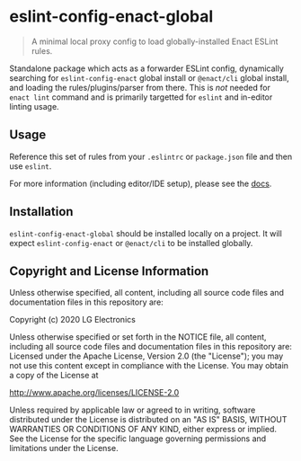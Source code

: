 # eslint-config-enact-global

> A minimal local proxy config to load globally-installed Enact ESLint rules.

Standalone package which acts as a forwarder ESLint config, dynamically searching for `eslint-config-enact` global install or `@enact/cli` global install, and loading the rules/plugins/parser from there. This is *not* needed for `enact lint` command and is primarily targetted for `eslint` and in-editor linting usage.

## Usage

Reference this set of rules from your `.eslintrc` or `package.json` file and then use `eslint`.

For more information (including editor/IDE setup), please see the [docs](docs/index.md).

## Installation

`eslint-config-enact-global` should be installed locally on a project.  It will expect `eslint-config-enact` or `@enact/cli` to be installed globally.

## Copyright and License Information

Unless otherwise specified, all content, including all source code files and
documentation files in this repository are:

Copyright (c) 2020 LG Electronics

Unless otherwise specified or set forth in the NOTICE file, all content,
including all source code files and documentation files in this repository are:
Licensed under the Apache License, Version 2.0 (the "License");
you may not use this content except in compliance with the License.
You may obtain a copy of the License at

http://www.apache.org/licenses/LICENSE-2.0

Unless required by applicable law or agreed to in writing, software
distributed under the License is distributed on an "AS IS" BASIS,
WITHOUT WARRANTIES OR CONDITIONS OF ANY KIND, either express or implied.
See the License for the specific language governing permissions and
limitations under the License.
